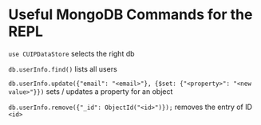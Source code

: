 # Useful MongoDB Commands for the REPL

`use CUIPDataStore` selects the right db

`db.userInfo.find()` lists all users

`db.userInfo.update({"email": "<email>"}, {$set: {"<property>": "<new value>"}})` sets / updates a property for an object

`db.userInfo.remove({"_id": ObjectId("<id>")});` removes the entry of ID `<id>`
